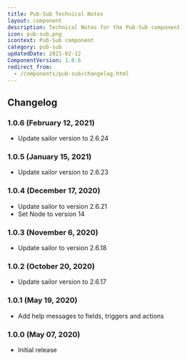 ```yaml
---
title: Pub-Sub Technical Notes
layout: component
description: Technical Notes for the Pub-Sub component
icon: pub-sub.png
icontext: Pub-Sub component
category: pub-sub
updatedDate: 2021-02-12
ComponentVersion: 1.0.6
redirect_from:
  - /components/pub-sub/changelog.html
---
```


## Changelog

### 1.0.6 (February 12, 2021)

* Update sailor version to 2.6.24

### 1.0.5 (January 15, 2021)

* Update sailor version to 2.6.23

### 1.0.4 (December 17, 2020)

* Update sailor to version 2.6.21
* Set Node to version 14

### 1.0.3 (November 6, 2020)

* Update sailor to version 2.6.18

### 1.0.2 (October 20, 2020)

* Update sailor version to 2.6.17

### 1.0.1 (May 19, 2020)

* Add help messages to fields, triggers and actions

### 1.0.0 (May 07, 2020)

* Initial release

